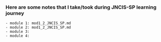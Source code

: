 ### Here are some notes that I take/took during JNCIS-SP learning journey
    - module 1: mod1_2_JNCIS_SP.md
    - module 2: mod1_2_JNCIS_SP.md
    - module 3: 
    - module 4:
